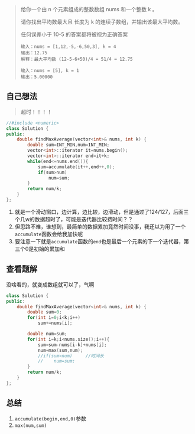 > 给你一个由 n 个元素组成的整数数组 nums 和一个整数 k 。
>
> 请你找出平均数最大且 长度为 k 的连续子数组，并输出该最大平均数。
>
> 任何误差小于 10-5 的答案都将被视为正确答案
>
> ```
> 输入：nums = [1,12,-5,-6,50,3], k = 4
> 输出：12.75
> 解释：最大平均数 (12-5-6+50)/4 = 51/4 = 12.75
> ```
>
> ```
> 输入：nums = [5], k = 1
> 输出：5.00000
> ```

## 自己想法

> 超时！！！！

```c++
//#include <numeric>
class Solution {
public:
    double findMaxAverage(vector<int>& nums, int k) {
        double sum=INT_MIN,num=INT_MIN;    
        vector<int>::iterator it=nums.begin();
        vector<int>::iterator end=it+k;
        while(end<=nums.end()){    
            sum=accumulate(it++,end++,0);      
            if(sum>num)
                num=sum;
        }
        return num/k;  
    }
};

```

1. 就是一个滑动窗口，边计算，边比较，边滑动，但是通过了124/127，后面三个几w的数据超时了，可能是迭代器比较费时间？？
2. 但思路不难，谁想到，最简单的数据累加竟然时间没事，我还以为用了一个`accumulate`函数会给我加快呢
3. 要注意一下就是`accumulate`函数的`end`也是最后一个元素的下一个迭代器，第三个0是初始的累加和

## 查看题解

没啥看的，就变成数组就可以了，气啊

```c++
class Solution {
public:
    double findMaxAverage(vector<int>& nums, int k) {
        double sum=0;
        for(int i=0;i<k;i++)
            sum+=nums[i];

        double num=sum;
        for(int i=k;i<nums.size();i++){
            sum=sum-nums[i-k]+nums[i];
            num=max(sum,num);     
            //if(sum>num)     //时间长
            //    num=sum;
        }
        return num/k;
    }
};
```

## 总结

1. `accumulate(begin,end,0)`参数
2. `max(num,sum)`